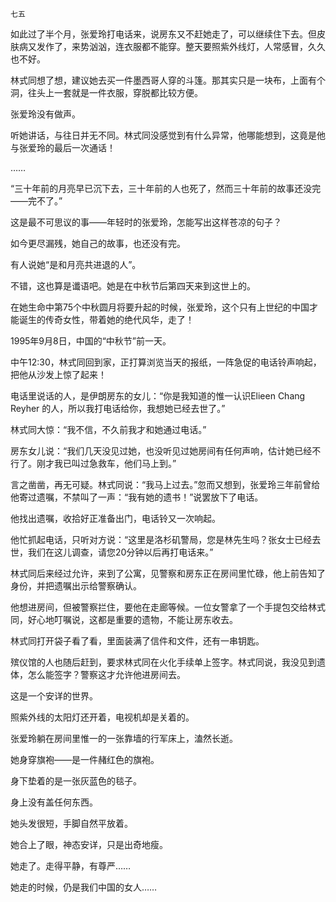     七五 

   如此过了半个月，张爱玲打电话来，说房东又不赶她走了，可以继续住下去。但皮肤病又发作了，来势汹汹，连衣服都不能穿。整天要照紫外线灯，人常感冒，久久也不好。

   林式同想了想，建议她去买一件墨西哥人穿的斗篷。那其实只是一块布，上面有个洞，往头上一套就是一件衣服，穿脱都比较方便。

   张爱玲没有做声。

   听她讲话，与往日并无不同。林式同没感觉到有什么异常，他哪能想到，这竟是他与张爱玲的最后一次通话！

   ……

   “三十年前的月亮早已沉下去，三十年前的人也死了，然而三十年前的故事还没完——完不了。”

   这是最不可思议的事——年轻时的张爱玲，怎能写出这样苍凉的句子？

   如今更尽漏残，她自己的故事，也还没有完。

   有人说她“是和月亮共进退的人”。

   不错，这也算是谶语吧。她是在中秋节后第四天来到这世上的。

   在她生命中第75个中秋圆月将要升起的时候，张爱玲，这个只有上世纪的中国才能诞生的传奇女性，带着她的绝代风华，走了！

   1995年9月8日，中国的“中秋节”前一天。

   中午12:30，林式同回到家，正打算浏览当天的报纸，一阵急促的电话铃声响起，把他从沙发上惊了起来！

   电话里说话的人，是伊朗房东的女儿：“你是我知道的惟一认识Elieen Chang Reyher 的人，所以我打电话给你，我想她已经去世了。”

   林式同大惊：“我不信，不久前我才和她通过电话。”

   房东女儿说：“我们几天没见过她，也没听见过她房间有任何声响，估计她已经不行了。刚才我已叫过急救车，他们马上到。”

   言之凿凿，再无可疑。林式同说：“我马上过去。”忽而又想到，张爱玲三年前曾给他寄过遗嘱，不禁叫了一声：“我有她的遗书！”说罢放下了电话。

   他找出遗嘱，收拾好正准备出门，电话铃又一次响起。

   他忙抓起电话，只听对方说：“这里是洛杉矶警局，您是林先生吗？张女士已经去世，我们在这儿调查，请您20分钟以后再打电话来。”

   林式同后来经过允许，来到了公寓，见警察和房东正在房间里忙碌，他上前告知了身份，并把遗嘱出示给警察确认。

   他想进房间，但被警察拦住，要他在走廊等候。一位女警拿了一个手提包交给林式同，好心地叮嘱说，这都是重要的遗物，不能让房东收去。

   林式同打开袋子看了看，里面装满了信件和文件，还有一串钥匙。

   殡仪馆的人也随后赶到，要求林式同在火化手续单上签字。林式同说，我没见到遗体，怎么能签字？警察这才允许他进房间去。

   这是一个安详的世界。

   照紫外线的太阳灯还开着，电视机却是关着的。

   张爱玲躺在房间里惟一的一张靠墙的行军床上，溘然长逝。

   她身穿旗袍——是一件赭红色的旗袍。

   身下垫着的是一张灰蓝色的毯子。

   身上没有盖任何东西。

   她头发很短，手脚自然平放着。

   她合上了眼，神态安详，只是出奇地瘦。

   她走了。走得平静，有尊严……

   她走的时候，仍是我们中国的女人……

